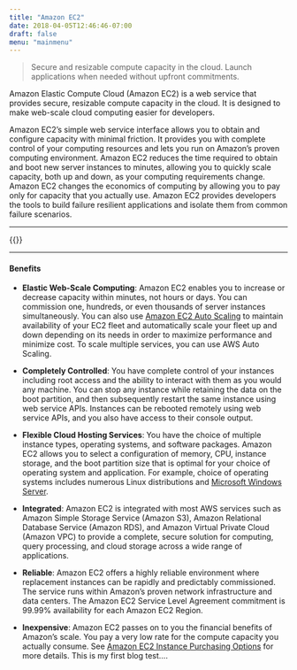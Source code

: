 ```yaml
---
title: "Amazon EC2"
date: 2018-04-05T12:46:46-07:00
draft: false
menu: "mainmenu"
---
```


> Secure and resizable compute capacity in the cloud. Launch applications when needed without upfront commitments.

Amazon Elastic Compute Cloud (Amazon EC2) is a web service that provides secure, resizable compute capacity in the cloud. It is designed to make web-scale cloud computing easier for developers.

Amazon EC2’s simple web service interface allows you to obtain and configure capacity with minimal friction. It provides you with complete control of your computing resources and lets you run on Amazon’s proven computing environment. Amazon EC2 reduces the time required to obtain and boot new server instances to minutes, allowing you to quickly scale capacity, both up and down, as your computing requirements change. Amazon EC2 changes the economics of computing by allowing you to pay only for capacity that you actually use. Amazon EC2 provides developers the tools to build failure resilient applications and isolate them from common failure scenarios.

***
{{<youtube TsRBftzZsQo>}}

***

#### Benefits
*  **Elastic Web-Scale Computing**: Amazon EC2 enables you to increase or decrease capacity within minutes, not hours or days. You can commission one, hundreds, or even thousands of server instances simultaneously. You can also use [Amazon EC2 Auto Scaling](https://aws.amazon.com/ec2/autoscaling/) to maintain availability of your EC2 fleet and automatically scale your fleet up and down depending on its needs in order to maximize performance and minimize cost. To scale multiple services, you can use AWS Auto Scaling.

* **Completely Controlled**: You have complete control of your instances including root access and the ability to interact with them as you would any machine. You can stop any instance while retaining the data on the boot partition, and then subsequently restart the same instance using web service APIs. Instances can be rebooted remotely using web service APIs, and you also have access to their console output.

* **Flexible Cloud Hosting Services**: You have the choice of multiple instance types, operating systems, and software packages. Amazon EC2 allows you to select a configuration of memory, CPU, instance storage, and the boot partition size that is optimal for your choice of operating system and application. For example, choice of operating systems includes numerous Linux distributions and [Microsoft Windows Server](https://aws.amazon.com/windows/).

* **Integrated**: Amazon EC2 is integrated with most AWS services such as Amazon Simple Storage Service (Amazon S3), Amazon Relational Database Service (Amazon RDS), and Amazon Virtual Private Cloud (Amazon VPC) to provide a complete, secure solution for computing, query processing, and cloud storage across a wide range of applications.

* **Reliable**: Amazon EC2 offers a highly reliable environment where replacement instances can be rapidly and predictably commissioned. The service runs within Amazon’s proven network infrastructure and data centers. The Amazon EC2 Service Level Agreement commitment is 99.99% availability for each Amazon EC2 Region.


* **Inexpensive**:  Amazon EC2 passes on to you the financial benefits of Amazon’s scale. You pay a very low rate for the compute capacity you actually consume. See [Amazon EC2 Instance Purchasing Options](https://aws.amazon.com/ec2/spot/) for more details.
This is my first blog test....

